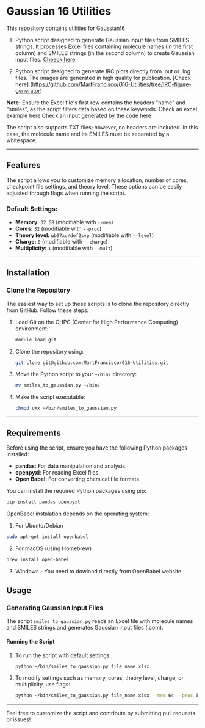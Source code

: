 # Gaussian 16 Utilities

This repository contains utilities for Gaussian16
 
1) Python script designed to generate Gaussian input files from SMILES strings. It processes Excel files containing molecule names (in the first column) and SMILES strings (in the second column) to create Gaussian input files. [Cheeck here](https://github.com/MartFrancisco/G16-Utilities/tree/Input-generator-from-SMILES)

2) Python script designed to generate IRC plots directly from .out or .log files. The images are generated in high quality for publication. [Check here] (https://github.com/MartFrancisco/G16-Utilities/tree/IRC-figure-generator)

**Note:** Ensure the Excel file's first row contains the headers "name" and "smiles", as the script filters data based on these keywords.
Check an excel example [here](https://github.com/MartFrancisco/G16-Utilities/blob/main/molecules.xlsx)
Check an input generated by the code [here](https://github.com/MartFrancisco/G16-Utilities/blob/main/Bod.com)

The script also supports TXT files; however, no headers are included. In this case, the molecule name and its SMILES must be separated by a whitespace.

---

## Features

The script allows you to customize memory allocation, number of cores, checkpoint file settings, and theory level. These options can be easily adjusted through flags when running the script.

### Default Settings:
- **Memory:** `32 GB` (modifiable with `--mem`)
- **Cores:** `32` (modifiable with `--proc`)
- **Theory level:** `ωb97xd/def2svp` (modifiable with `--level`)
- **Charge:** `0` (modifiable with `--charge`)
- **Multiplicity:** `1` (modifiable with `--mult`)

---

## Installation

### Clone the Repository

The easiest way to set up these scripts is to clone the repository directly from GitHub. Follow these steps:

1. Load Git on the CHPC (Center for High Performance Computing) environment:
    ```bash
    module load git
    ```

2. Clone the repository using:
    ```bash
    git clone git@github.com:MartFrancisco/G16-Utilities.git
    ```

3. Move the Python script to your `~/bin/` directory:
    ```bash
    mv smiles_to_gaussian.py ~/bin/
    ```

4. Make the script executable:
    ```bash
    chmod u+x ~/bin/smiles_to_gaussian.py
    ```

---

## Requirements

Before using the script, ensure you have the following Python packages installed:

- **pandas**: For data manipulation and analysis.
- **openpyxl**: For reading Excel files.
- **Open Babel**: For converting chemical file formats.

You can install the required Python packages using pip:

```bash
pip install pandas openpyxl
```

OpenBabel instalation depends on the operating system:

1) For Ubunto/Debian
```bash
sudo apt-get install openbabel
```
2) For macOS (using Homebrew)
```bash
brew install open-babel
```
3) Windows - You need to dowload directly from OpenBabel website

## Usage

### Generating Gaussian Input Files

The script `smiles_to_gaussian.py` reads an Excel file with molecule names and SMILES strings and generates Gaussian input files (.com).

#### Running the Script

1. To run the script with default settings:
    ```bash
    python ~/bin/smiles_to_gaussian.py file_name.xlsx
    ```

2. To modify settings such as memory, cores, theory level, charge, or multiplicity, use flags:
    ```bash
    python ~/bin/smiles_to_gaussian.py file_name.xlsx --mem 64 --proc 64 --level "wb97xd/6-31+g(d,p)" --charge 1 --mult 2
    ```

---

Feel free to customize the script and contribute by submitting pull requests or issues!
